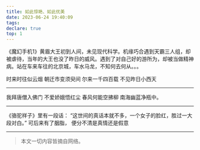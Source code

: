 ```yaml
---
title: 如此惊艳、如此优美
date: 2023-06-24 19:40:09
tags:
declare: true
top: 1
---
```

《魔幻手机1》黄眉大王初到人间，未见现代科学。机缘巧合遇到天霸三人组，却被虐待，当年的大王也没了昨日的威风。遇到了对自己好的游所为，却被当做精神病。站在车来车往的北京城，车水马龙，不知何去何从。。。

时来时往似云烟
朝迁市变须臾间
尔来一千四百载
不见昨日小西天<!--more-->

---------------------------------------
我拜唐僧入佛门
不爱娇娥悟红尘
春风何能空拂柳
南海幽蓝净瓶中。

---------------------------------------
《骆驼祥子》里有一段话： “这世间的真话本就不多，一个女子的脸红，胜过一大段对白。” 可后来有了胭脂， 便分不清是真情还是假意


-----------------------------------------------

> 本文一切内容皆摘自网络。

